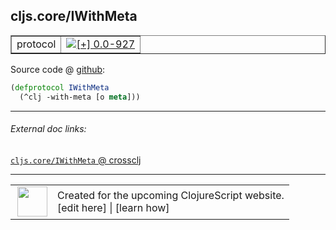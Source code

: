 ## cljs.core/IWithMeta



 <table border="1">
<tr>
<td>protocol</td>
<td><a href="https://github.com/cljsinfo/cljs-api-docs/tree/0.0-927"><img valign="middle" alt="[+] 0.0-927" title="Added in 0.0-927" src="https://img.shields.io/badge/+-0.0--927-lightgrey.svg"></a> </td>
</tr>
</table>









Source code @ [github](https://github.com/clojure/clojurescript/blob/r2655/src/cljs/cljs/core.cljs#L306-L307):

```clj
(defprotocol IWithMeta
  (^clj -with-meta [o meta]))
```

<!--
Repo - tag - source tree - lines:

 <pre>
clojurescript @ r2655
└── src
    └── cljs
        └── cljs
            └── <ins>[core.cljs:306-307](https://github.com/clojure/clojurescript/blob/r2655/src/cljs/cljs/core.cljs#L306-L307)</ins>
</pre>

-->

---



###### External doc links:

[`cljs.core/IWithMeta` @ crossclj](http://crossclj.info/fun/cljs.core.cljs/IWithMeta.html)<br>

---

 <table>
<tr><td>
<img valign="middle" align="right" width="48px" src="http://i.imgur.com/Hi20huC.png">
</td><td>
Created for the upcoming ClojureScript website.<br>
[edit here] | [learn how]
</td></tr></table>

[edit here]:https://github.com/cljsinfo/cljs-api-docs/blob/master/cljsdoc/cljs.core/IWithMeta.cljsdoc
[learn how]:https://github.com/cljsinfo/cljs-api-docs/wiki/cljsdoc-files

<!--

This information was too distracting to show to readers, but I'll leave it
commented here since it is helpful to:

- pretty-print the data used to generate this document
- and show how to retrieve that data



The API data for this symbol:

```clj
{:ns "cljs.core",
 :name "IWithMeta",
 :type "protocol",
 :full-name-encode "cljs.core/IWithMeta",
 :source {:code "(defprotocol IWithMeta\n  (^clj -with-meta [o meta]))",
          :title "Source code",
          :repo "clojurescript",
          :tag "r2655",
          :filename "src/cljs/cljs/core.cljs",
          :lines [306 307]},
 :methods [{:name "-with-meta",
            :signature ["[o meta]"],
            :docstring nil}],
 :full-name "cljs.core/IWithMeta",
 :history [["+" "0.0-927"]]}

```

Retrieve the API data for this symbol:

```clj
;; from Clojure REPL
(require '[clojure.edn :as edn])
(-> (slurp "https://raw.githubusercontent.com/cljsinfo/cljs-api-docs/catalog/cljs-api.edn")
    (edn/read-string)
    (get-in [:symbols "cljs.core/IWithMeta"]))
```

-->
